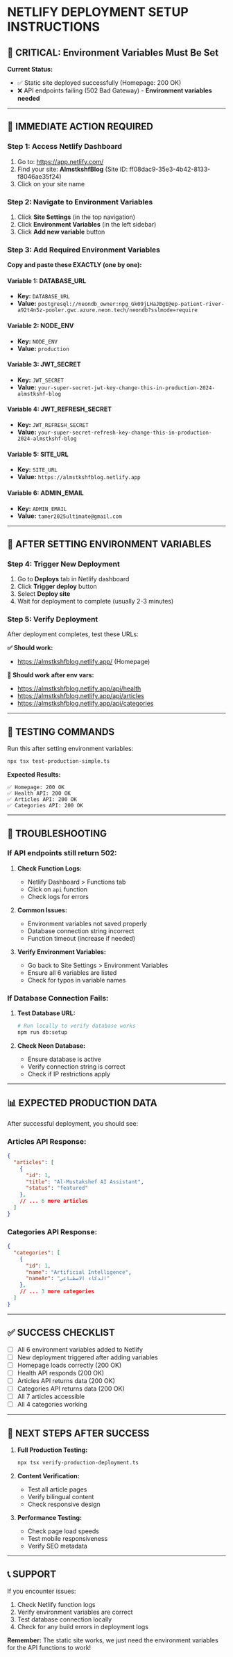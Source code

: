 # NETLIFY DEPLOYMENT SETUP INSTRUCTIONS

## 🚨 CRITICAL: Environment Variables Must Be Set

**Current Status:** 
- ✅ Static site deployed successfully (Homepage: 200 OK)
- ❌ API endpoints failing (502 Bad Gateway) - **Environment variables needed**

---

## 🔧 IMMEDIATE ACTION REQUIRED

### Step 1: Access Netlify Dashboard
1. Go to: https://app.netlify.com/
2. Find your site: **AlmstkshfBlog** (Site ID: ff08dac9-35e3-4b42-8133-f8046ae35f24)
3. Click on your site name

### Step 2: Navigate to Environment Variables
1. Click **Site Settings** (in the top navigation)
2. Click **Environment Variables** (in the left sidebar)
3. Click **Add new variable** button

### Step 3: Add Required Environment Variables

**Copy and paste these EXACTLY (one by one):**

#### Variable 1: DATABASE_URL
- **Key:** `DATABASE_URL`
- **Value:** `postgresql://neondb_owner:npg_Gk09jLHaJBgE@ep-patient-river-a92t4n5z-pooler.gwc.azure.neon.tech/neondb?sslmode=require`

#### Variable 2: NODE_ENV
- **Key:** `NODE_ENV`
- **Value:** `production`

#### Variable 3: JWT_SECRET
- **Key:** `JWT_SECRET`
- **Value:** `your-super-secret-jwt-key-change-this-in-production-2024-almstkshf-blog`

#### Variable 4: JWT_REFRESH_SECRET
- **Key:** `JWT_REFRESH_SECRET`
- **Value:** `your-super-secret-refresh-key-change-this-in-production-2024-almstkshf-blog`

#### Variable 5: SITE_URL
- **Key:** `SITE_URL`
- **Value:** `https://almstkshfblog.netlify.app`

#### Variable 6: ADMIN_EMAIL
- **Key:** `ADMIN_EMAIL`
- **Value:** `tamer2025ultimate@gmail.com`

---

## 🔄 AFTER SETTING ENVIRONMENT VARIABLES

### Step 4: Trigger New Deployment
1. Go to **Deploys** tab in Netlify dashboard
2. Click **Trigger deploy** button
3. Select **Deploy site**
4. Wait for deployment to complete (usually 2-3 minutes)

### Step 5: Verify Deployment
After deployment completes, test these URLs:

**✅ Should work:**
- https://almstkshfblog.netlify.app/ (Homepage)

**🔧 Should work after env vars:**
- https://almstkshfblog.netlify.app/api/health
- https://almstkshfblog.netlify.app/api/articles
- https://almstkshfblog.netlify.app/api/categories

---

## 🧪 TESTING COMMANDS

Run this after setting environment variables:

```bash
npx tsx test-production-simple.ts
```

**Expected Results:**
```
✅ Homepage: 200 OK
✅ Health API: 200 OK
✅ Articles API: 200 OK
✅ Categories API: 200 OK
```

---

## 🚨 TROUBLESHOOTING

### If API endpoints still return 502:
1. **Check Function Logs:**
   - Netlify Dashboard > Functions tab
   - Click on `api` function
   - Check logs for errors

2. **Common Issues:**
   - Environment variables not saved properly
   - Database connection string incorrect
   - Function timeout (increase if needed)

3. **Verify Environment Variables:**
   - Go back to Site Settings > Environment Variables
   - Ensure all 6 variables are listed
   - Check for typos in variable names

### If Database Connection Fails:
1. **Test Database URL:**
   ```bash
   # Run locally to verify database works
   npm run db:setup
   ```

2. **Check Neon Database:**
   - Ensure database is active
   - Verify connection string is correct
   - Check if IP restrictions apply

---

## 📊 EXPECTED PRODUCTION DATA

After successful deployment, you should see:

### Articles API Response:
```json
{
  "articles": [
    {
      "id": 1,
      "title": "Al-Mustakshef AI Assistant",
      "status": "featured"
    },
    // ... 6 more articles
  ]
}
```

### Categories API Response:
```json
{
  "categories": [
    {
      "id": 1,
      "name": "Artificial Intelligence",
      "nameAr": "الذكاء الاصطناعي"
    },
    // ... 3 more categories
  ]
}
```

---

## ✅ SUCCESS CHECKLIST

- [ ] All 6 environment variables added to Netlify
- [ ] New deployment triggered after adding variables
- [ ] Homepage loads correctly (200 OK)
- [ ] Health API responds (200 OK)
- [ ] Articles API returns data (200 OK)
- [ ] Categories API returns data (200 OK)
- [ ] All 7 articles accessible
- [ ] All 4 categories working

---

## 🎯 NEXT STEPS AFTER SUCCESS

1. **Full Production Testing:**
   ```bash
   npx tsx verify-production-deployment.ts
   ```

2. **Content Verification:**
   - Test all article pages
   - Verify bilingual content
   - Check responsive design

3. **Performance Testing:**
   - Check page load speeds
   - Test mobile responsiveness
   - Verify SEO metadata

---

## 📞 SUPPORT

If you encounter issues:
1. Check Netlify function logs
2. Verify environment variables are correct
3. Test database connection locally
4. Check for any build errors in deployment logs

**Remember:** The static site works, we just need the environment variables for the API functions to work!